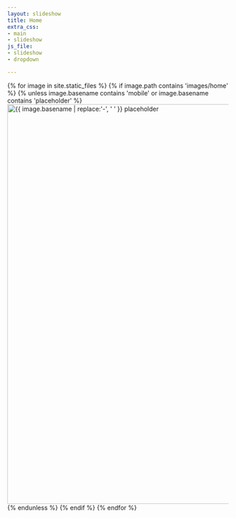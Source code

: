 ```yaml
---
layout: slideshow
title: Home
extra_css:
- main
- slideshow
js_file:
- slideshow
- dropdown

---
```



<div class="slideshow-container">
		{% for image in site.static_files %}
			{% if image.path contains 'images/home' %}
				{% unless image.basename contains 'mobile' or image.basename contains 'placeholder' %}
				<div class="mySlides fade">
					<picture>
					<source media="(min-width: 1001px)" srcset="{{ site.base_url }}{{ image.path }}" alt="{{ image.basename | replace:'-', ' ' }}" class="slideshow-content" width="1920px" height="911px">
					<!-- <source media="(max-width: 1000px)" srcset="{{ site.base_url }}/assets/images/home/{{ image.basename }}-mobile.jpg" alt="{{ image.basename | replace:'-', ' ' }}" class="slideshow-content"> -->
					<img src="{{ site.base_url }}{{ image.path | remove:'.jpg' }}-placeholder.jpg" alt="{{ image.basename | replace:'-', ' ' }} placeholder" class="slideshow-content" width="1920px" height="911px" />
					</picture>
				</div>
				{% endunless %}
			{% endif %}
		{% endfor %}
</div>